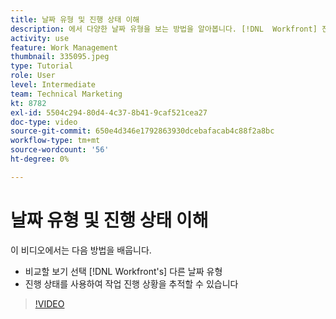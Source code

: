 ```yaml
---
title: 날짜 유형 및 진행 상태 이해
description: 에서 다양한 날짜 유형을 보는 방법을 알아봅니다. [!DNL  Workfront] 진행 상태를 사용하여 작업 진행 상황을 추적할 수 있습니다.
activity: use
feature: Work Management
thumbnail: 335095.jpeg
type: Tutorial
role: User
level: Intermediate
team: Technical Marketing
kt: 8782
exl-id: 5504c294-80d4-4c37-8b41-9caf521cea27
doc-type: video
source-git-commit: 650e4d346e1792863930dcebafacab4c88f2a8bc
workflow-type: tm+mt
source-wordcount: '56'
ht-degree: 0%

---
```


# 날짜 유형 및 진행 상태 이해

이 비디오에서는 다음 방법을 배웁니다.

* 비교할 보기 선택 [!DNL Workfront's] 다른 날짜 유형
* 진행 상태를 사용하여 작업 진행 상황을 추적할 수 있습니다

>[!VIDEO](https://video.tv.adobe.com/v/335095/?quality=12&learn=on)

<!---
Task progress status overview
Definitions for the project, task, and issue dates within Workfront
Project timelines
--->

